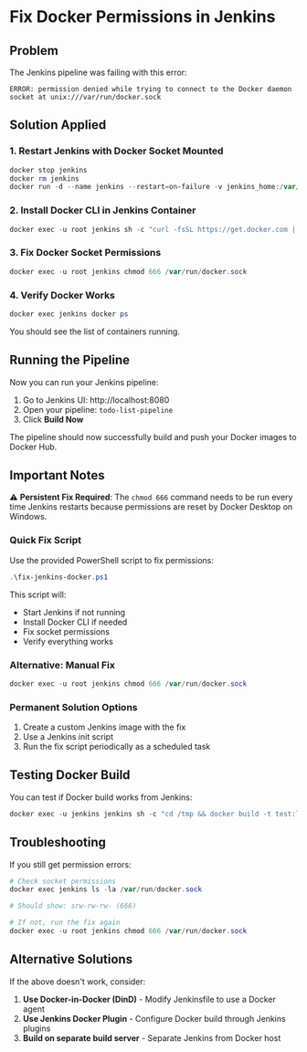 # Fix Docker Permissions in Jenkins

## Problem
The Jenkins pipeline was failing with this error:
```
ERROR: permission denied while trying to connect to the Docker daemon socket at unix:///var/run/docker.sock
```

## Solution Applied

### 1. Restart Jenkins with Docker Socket Mounted
```powershell
docker stop jenkins
docker rm jenkins
docker run -d --name jenkins --restart=on-failure -v jenkins_home:/var/jenkins_home -v //var/run/docker.sock:/var/run/docker.sock -p 8080:8080 -p 50000:50000 jenkins/jenkins:lts
```

### 2. Install Docker CLI in Jenkins Container
```powershell
docker exec -u root jenkins sh -c "curl -fsSL https://get.docker.com | sh"
```

### 3. Fix Docker Socket Permissions
```powershell
docker exec -u root jenkins chmod 666 /var/run/docker.sock
```

### 4. Verify Docker Works
```powershell
docker exec jenkins docker ps
```

You should see the list of containers running.

## Running the Pipeline

Now you can run your Jenkins pipeline:

1. Go to Jenkins UI: http://localhost:8080
2. Open your pipeline: `todo-list-pipeline`
3. Click **Build Now**

The pipeline should now successfully build and push your Docker images to Docker Hub.

## Important Notes

⚠️ **Persistent Fix Required**: The `chmod 666` command needs to be run every time Jenkins restarts because permissions are reset by Docker Desktop on Windows.

### Quick Fix Script

Use the provided PowerShell script to fix permissions:

```powershell
.\fix-jenkins-docker.ps1
```

This script will:
- Start Jenkins if not running
- Install Docker CLI if needed
- Fix socket permissions
- Verify everything works

### Alternative: Manual Fix

```powershell
docker exec -u root jenkins chmod 666 /var/run/docker.sock
```

### Permanent Solution Options

1. Create a custom Jenkins image with the fix
2. Use a Jenkins init script
3. Run the fix script periodically as a scheduled task

## Testing Docker Build

You can test if Docker build works from Jenkins:

```powershell
docker exec -u jenkins jenkins sh -c "cd /tmp && docker build -t test:latest . --no-cache"
```

## Troubleshooting

If you still get permission errors:

```powershell
# Check socket permissions
docker exec jenkins ls -la /var/run/docker.sock

# Should show: srw-rw-rw- (666)

# If not, run the fix again
docker exec -u root jenkins chmod 666 /var/run/docker.sock
```

## Alternative Solutions

If the above doesn't work, consider:

1. **Use Docker-in-Docker (DinD)** - Modify Jenkinsfile to use a Docker agent
2. **Use Jenkins Docker Plugin** - Configure Docker build through Jenkins plugins
3. **Build on separate build server** - Separate Jenkins from Docker host

